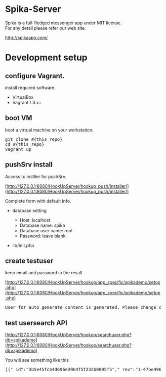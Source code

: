 Spika-Server
============

Spika is a full-fledged messenger app under MIT license.  
For any detail please refer our web site.

http://spikaapp.com/

# Development setup


## configure Vagrant.

install required software.

- VirtualBox
- Vagrant 1.3.x+



## boot VM

boot a virtual machine on your workstation.

<pre>
git clone #{this_repo}
cd #{this_repo}
vagrant up
</pre>

## pushSrv install

Access to instller for pushSrv.

[http://127.0.0.1:8080/HookUpServer/hookup_push/installer/](http://127.0.0.1:8080/HookUpServer/hookup_push/installer/)

Complete form with default info.

- database setting
	- Host: localhost
	- Database name: spika
	- Database user name: root
	- Password: leave blank 

- lib/init.php

## create testuser

keep email and password in the result

[http://127.0.0.1:8080/HookUpServer/hookup/app_specific/spikademo/setup.php](http://127.0.0.1:8080/HookUpServer/hookup/app_specific/spikademo/setup.php)

<pre>
User for auto generate content is generated. Please change createUserHander.php with this information. AP_USER = '9rVooVDi@clover-studio.com' AP_PASS = 'HNg543QC' Failed to login.
</pre>

## test usersearch API

[http://127.0.0.1:8080/HookUpServer/hookup/searchuser.php?db=spikademo](http://127.0.0.1:8080/HookUpServer/hookup/searchuser.php?db=spikademo)

You will see something like this
<pre>
[{"_id":"3b5e45fcb4d696e39b4f5f232b0005f5","_rev":"1-47be4969ba99ad00edc6a97f873f1c49","about":"Auto pilot user","favorite_groups":[],"type":"user","contacts":[],"email":"9rVooVDi@clover-studio.com","online_status":"online","birthday":1377554400,"token_timestamp":1378467097,"max_favorite_count":10,"gender":"female","name":"Create User Test","avatar_file_id":"","max_contact_count":20,"avatar_thumb_file_id":""},{"_id":"3b5e45fcb4d696e39b4f5f232b002410","_rev":"1-f88c32f2638a50869437afe93e1fe721","about":"Auto pilot user","favorite_groups":[],"type":"user","contacts":[],"email":"sAZKdA1t@clover-studio.com","online_status":"online","birthday":1377554400,"token_timestamp":1378467097,"max_favorite_count":10,"gender":"female","name":"Create User Test","avatar_file_id":"","max_contact_count":20,"avatar_thumb_file_id":""},{"_id":"3b5e45fcb4d696e39b4f5f232b002da2","_rev":"1-8552fc69e5182b96cf17f96171efd239","about":"Auto pilot user","favorite_groups":[],"type":"user","contacts":[],"email":"WA1h51fv@clover-studio.com","online_status":"online","birthday":1377554400,"token_timestamp":1378467097,"max_favorite_count":10,"gender":"female","name":"Create User Test","avatar_file_id":"","max_contact_count":20,"avatar_thumb_file_id":""}]
</pre>
